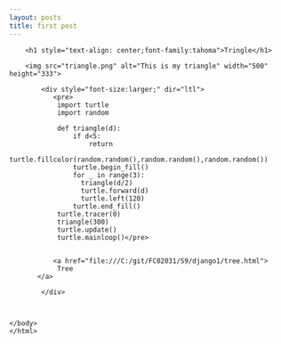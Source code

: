 ```yaml
---
layout: posts
title: first post
---
```

<html>
    <head>
        <title>triangle</title>
    </head>
    <body>
        
        <h1 style="text-align: center;font-family:tahoma">Tringle</h1>
        
        <img src="triangle.png" alt="This is my triangle" width="500" height="333">
        
            <div style="font-size:larger;" dir="ltl">
               <pre>
                import turtle
                import random
                
                def triangle(d):
                    if d<5:
                        return 
                    turtle.fillcolor(random.random(),random.random(),random.random())
                    turtle.begin_fill()
                    for _ in range(3):
                      triangle(d/2)
                      turtle.forward(d)
                      turtle.left(120)
                    turtle.end_fill()
                turtle.tracer(0)
                triangle(300)      
                turtle.update()
                turtle.mainloop()</pre>
                
   
               <a href="file:///C:/git/FC02031/S9/django1/tree.html">
                Tree
           </a> 
      
            </div>
            
        
       
    </body>
    </html>